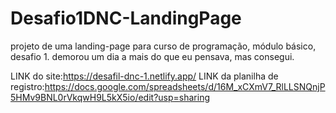 # Desafio1DNC-LandingPage
projeto de uma landing-page para curso de programação, módulo básico, desafio 1.
demorou um dia a mais do que eu pensava, mas consegui.

LINK do site:https://desafil-dnc-1.netlify.app/
LINK da planilha de registro:https://docs.google.com/spreadsheets/d/16M_xCXmV7_RlLLSNQnjP5HMv9BNL0rVkqwH9L5kX5io/edit?usp=sharing
